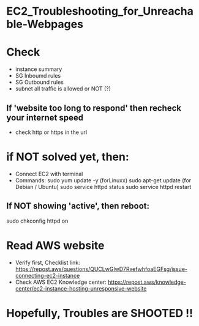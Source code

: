 # EC2_Troubleshooting_for_Unreachable-Webpages

# Check
- instance summary
- SG Inboumd rules
- SG Outbound rules
- subnet all traffic is allowed or NOT (?)
## If 'website too long to respond' then recheck your internet speed
- check http or https in the url

# if NOT solved yet, then:
- Connect EC2 with terminal
- Commands:
  sudo yum update -y  (forLinuxx)
  sudo apt-get update (for Debian / Ubuntu)
  sudo service httpd status
  sudo service httpd restart

## If NOT showing 'active', then reboot:
  sudo chkconfig httpd on
  
# Read AWS website
- Verify first, Checklist link: https://repost.aws/questions/QUCLwGlwD7RxefwhfoaEGFsg/issue-connecting-ec2-instance
- Check AWS EC2 Knowledge center: https://repost.aws/knowledge-center/ec2-instance-hosting-unresponsive-website

# Hopefully, Troubles are SHOOTED !!
